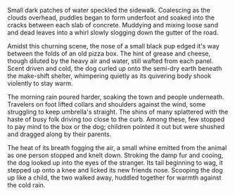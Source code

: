 Small dark patches of water speckled the sidewalk. Coalescing as the
clouds overhead, puddles began to form underfoot and soaked into the
cracks between each slab of concrete. Muddying and mixing loose sand and
dead leaves into a whirl slowly slogging down the gutter of the road. 

Amidst this churning scene, the nose of a small black pup edged it's way
between the folds of an old pizza box. The hint of grease and cheese,
though diluted by the heavy air and water, still wafted from each panel.
Scent driven and cold, the dog curled up onto the semi-dry earth beneath
the make-shift shelter, whimpering quietly as its quivering body shook
violently to stay warm.  

The morning rain poured harder, soaking the town and people underneath.
Travelers on foot lifted collars and shoulders against the wind, some
struggling to keep umbrella's straight. The shins of many splattered
with the haste of busy folk driving too close to the curb. Among these,
few stopped to pay mind to the box or the dog; children pointed it out
but were shushed and dragged along by their parents. 

The heat of its breath fogging the air, a small whine emitted from the
animal as one person stopped and knelt down. Stroking the damp fur and
cooing, the dog looked up into the eyes of the stranger. Its tail
beginning to wag, it stepped up onto a knee and licked its new friends
nose. Scooping the dog up like a child, the two walked away, huddled
together for warmth against the cold rain.
